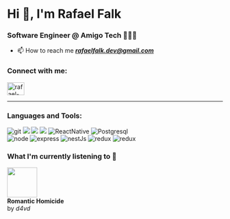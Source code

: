 <h1 align="left">Hi 👋, I'm Rafael Falk</h1>



<h3 align="left">Software Engineer @ Amigo Tech 👨🏻‍💻</h3>

- 📫 How to reach me <b><i>rafaelfalk.dev@gmail.com</i></b>


<h3 align="left">Connect with me:</h3>
<p align="left">
<a href="https://linkedin.com/in/rafael-falk" target="_blank"><img align="center" src="https://raw.githubusercontent.com/rahuldkjain/github-profile-readme-generator/master/src/images/icons/Social/linked-in-alt.svg" alt="rafael-falk" height="30" width="40" /></a>
</p>
<hr>

<h3 align="left">Languages and Tools:</h3>
<div align="left">
<img src="https://img.shields.io/badge/git-%23F05033.svg?style=for-the-badge&logo=git&logoColor=white" alt="git"/>  
<img src="https://img.shields.io/badge/javascript-%23323330.svg?style=for-the-badge&logo=javascript&logoColor=%23F7DF1E" atl="Javascript"/>
<img src="https://img.shields.io/badge/react-%2320232a.svg?style=for-the-badge&logo=react&logoColor=%2361DAFB" atl="React"/>
<img src="https://img.shields.io/badge/mysql-%2300f.svg?style=for-the-badge&logo=mysql&logoColor=white" atl="MySQL"/>
<img src="https://img.shields.io/badge/React_Native-20232A?style=for-the-badge&logo=react&logoColor=61DAFB" alt="ReactNative"/>
<img src="https://img.shields.io/badge/PostgreSQL-000?style=for-the-badge&logo=postgresql" alt="Postgresql"/></br>
<img src="https://img.shields.io/badge/node.js-6DA55F?style=for-the-badge&logo=node.js&logoColor=white" alt="node"/>
<img src="https://img.shields.io/badge/express.js-%23404d59.svg?style=for-the-badge&logo=express&logoColor=%2361DAFB" alt="express"/>
<img src="https://img.shields.io/badge/nestjs-%23E0234E.svg?style=for-the-badge&logo=nestjs&logoColor=white" alt="nestJs"/>
<img src="https://img.shields.io/badge/redux-%23593d88.svg?style=for-the-badge&logo=redux&logoColor=white" alt="redux"/>
<img src="https://img.shields.io/badge/Sequelize-52B0E7?style=for-the-badge&logo=Sequelize&logoColor=white" alt="redux"/>
  
</div>



<!-- START_LAST_TRACK_SECTION -->
  <h3 align="left">What I'm currently listening to 🎵</h3>
  <div align="left">
    <img src="https://i.scdn.co/image/ab67616d0000b273bd1a52b3d5903ee01c216da0" width="70" height="70"/>
    <br/>
    <strong>Romantic Homicide</strong><br/>
    by <em>d4vd</em>
  </div>
  <!-- END_LAST_TRACK_SECTION -->